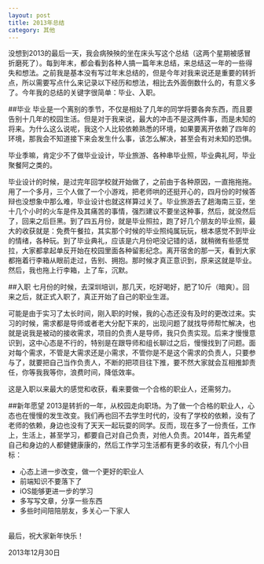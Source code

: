 ```yaml
---
layout: post
title: 2013年总结
category: 其他
---
```


没想到2013的最后一天，我会病殃殃的坐在床头写这个总结（这两个星期被感冒折磨死了）。每到年末，都会看到各种人搞一篇年末总结，来总结这一年的一些得失和想法。之前我是基本没有写过年末总结的，但是今年对我来说还是重要的转折点，所以需要写点什么来记录以下经历和想法，相比去外面倒数什么的，有意义多了。今年我的总结的关键字很简单：毕业、入职。

##毕业
毕业是一个离别的季节，不仅是相处了几年的同学将要各奔东西，而且要告别十几年的校园生活。但是对于我来说，最大的冲击不是这两件事，而是未知的将来。为什么这么说呢，我这个人比较依赖熟悉的环境，如果要离开依赖了四年的环境，那我会不知道接下来会发生什么事，该怎么解决，甚至会有对未知的恐惧。

毕业季嘛，肯定少不了做毕业设计，毕业旅游、各种串毕业照，毕业典礼阿，毕业聚餐阿之类的。

毕业设计的时候，是过完年回学校就开始做了，之前由于各种原因，一直拖拖拖。用了一个多月，三个人做了一个小游戏，把老师哄的还挺开心的，四月份的时候答辩也没想象中那么难，毕业设计也就这样算过关了。毕业旅游去了趟海南三亚，坐十几个小时的火车是件及其痛苦的事情，强烈建议不要坐这种事，然后，就没然后了，回来之后巨黑。到了四五月份，就是毕业照拉，跑了好几个朋友的毕业照，最大的收获就是：免费午餐拉，其实那个时候的毕业照纯属玩玩，根本感觉不到毕业的情绪，各种玩。到了毕业典礼，应该是六月份吧没记错的话，就稍微有些感觉拉，大家都拿起单反开始在校园里面各种留影纪念。离开宿舍的那一天，看到大家都拖着行李箱从眼前走过，告别、拥抱。那时候才真正意识到，原来这就是毕业。然后，我也拖上行李箱，上了车，沉默。

##入职
七月份的时候，去深圳培训，那几天，吃好喝好，肥了10斤（暗爽）。回来之后，就正式入职了，真正开始了自己的职业生涯。

可能是由于实习了太长时间，刚入职的时候，我的心态还没有及时的更改过来。实习的时候，需求都是导师或者老大分配下来的，出现问题了就找导师帮忙解决，也就是说我是被动的接收需求，项目的负责人是导师，我只负责实现。后来才慢慢意识到，这中心态是不行的，特别是在跟导师和组长聊过之后，慢慢找到了问题。面对每个需求，不管是大需求还是小需求，不管你是不是这个需求的负责人，只要参与了，就要把自己当作负责人，不断的把项目往下推，要不然大家就会互相推卸责任，你等我我等你，浪费时间，降低效率。

这是入职以来最大的感觉和收获，看来要做一个合格的职业人，还需努力。


##新年愿望
2013是转折的一年，从校园走向职场。为了做一个合格的职业人，心态也在慢慢的发生改变。我们再也回不去学生时代的，没有了学校的依赖，没有了老师的依赖，身边也没有了天天一起玩耍的同学。反而，现在多了一份责任，工作上，生活上，甚至学习，都要自己对自己负责，对他人负责。2014年，首先希望自己和身边的人都健健康康的，然后工作学习生活都有更多的收获，有几个小目标：

* 心态上进一步改变，做一个更好的职业人
* 前端知识不要落下了
* iOS能够更进一步的学习
* 多写写文章，分享一些东西
* 多些时间陪陪朋友，多关心一下家人

<br>
最后，祝大家新年快乐！

2013年12月30日

